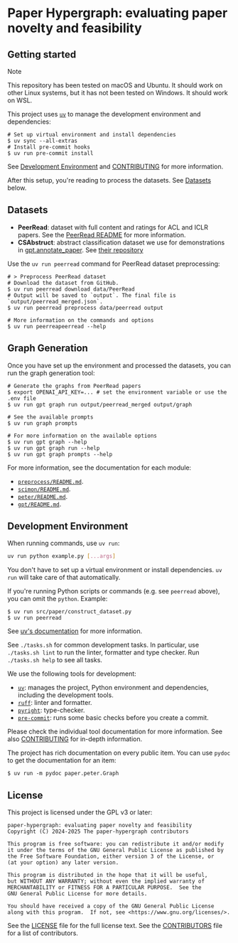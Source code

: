 # Paper Hypergraph: evaluating paper novelty and feasibility

## Getting started

> [!NOTE]
> This repository has been tested on macOS and Ubuntu. It should work on other Linux
> systems, but it has not been tested on Windows. It should work on WSL.

This project uses [`uv`](https://docs.astral.sh/uv/) to manage the development
environment and dependencies:

```console
# Set up virtual environment and install dependencies
$ uv sync --all-extras
# Install pre-commit hooks
$ uv run pre-commit install
```

See [Development Environment](#development-environment) and
[CONTRIBUTING](/CONTRIBUTING.md) for more information.

After this setup, you're reading to process the datasets. See [Datasets](#datasets)
below.

## Datasets

- **PeerRead**: dataset with full content and ratings for ACL and ICLR papers. See the
  [PeerRead README](/src/paper/peerread/README.md) for more information.
- **CSAbstruct**: abstract classification dataset we use for demonstrations in
  [gpt.annotate_paper](/src/paper/gpt/demonstrations.py). See
  [their repository](https://github.com/allenai/sequential_sentence_classification/tree/cf5ad6c663550dd8203f148cd703768d9ee86ff4)

Use the `uv run peerread` command for PeerRead dataset preprocessing:

```console
# > Preprocess PeerRead dataset
# Download the dataset from GitHub.
$ uv run peerread download data/PeerRead
# Output will be saved to `output`. The final file is `output/peerread_merged.json`.
$ uv run peerread preprocess data/peerread output

# More information on the commands and options
$ uv run peerreapeerread --help
```

## Graph Generation

Once you have set up the environment and processed the datasets, you can run the graph
generation tool:

```console
# Generate the graphs from PeerRead papers
$ export OPENAI_API_KEY=... # set the environment variable or use the .env file
$ uv run gpt graph run output/peerread_merged output/graph

# See the available prompts
$ uv run graph prompts

# For more information on the available options
$ uv run gpt graph --help
$ uv run gpt graph run --help
$ uv run gpt graph prompts --help
```

For more information, see the documentation for each module:

- [`preprocess/README.md`](./src/paper/preprocess/README.md).
- [`scimon/README.md`](./src/paper/scimon/README.md).
- [`peter/README.md`](./src/paper/peter/README.md).
- [`gpt/README.md`](./src/paper/gpt/README.md).

## Development Environment

When running commands, use `uv run`:

```bash
uv run python example.py [...args]
```

You don't have to set up a virtual environment or install dependencies. `uv run` will
take care of that automatically.

If you're running Python scripts or commands (e.g. see `peerread` above), you can omit
the `python`. Example:

```console
$ uv run src/paper/construct_dataset.py
$ uv run peerread
```

See [uv's documentation](https://docs.astral.sh/uv/concepts/projects/run/) for more
information.

See `./tasks.sh` for common development tasks. In particular, use `./tasks.sh lint` to
run the linter, formatter and type checker. Run `./tasks.sh help` to see all tasks.

We use the following tools for development:

- [`uv`](https://docs.astral.sh/uv/): manages the project, Python environment and
  dependencies, including the development tools.
- [`ruff`](https://docs.astral.sh/ruff/): linter and formatter.
- [`pyright`](https://microsoft.github.io/pyright): type-checker.
- [`pre-commit`](https://pre-commit.com/): runs some basic checks before you
  create a commit.

Please check the individual tool documentation for more information. See also
[CONTRIBUTING](/CONTRIBUTING.md) for in-depth information.

The project has rich documentation on every public item. You can use `pydoc` to get the
documentation for an item:

```console
$ uv run -m pydoc paper.peter.Graph
```

## License

This project is licensed under the GPL v3 or later:

    paper-hypergraph: evaluating paper novelty and feasibility
    Copyright (C) 2024-2025 The paper-hypergraph contributors

    This program is free software: you can redistribute it and/or modify
    it under the terms of the GNU General Public License as published by
    the Free Software Foundation, either version 3 of the License, or
    (at your option) any later version.

    This program is distributed in the hope that it will be useful,
    but WITHOUT ANY WARRANTY; without even the implied warranty of
    MERCHANTABILITY or FITNESS FOR A PARTICULAR PURPOSE.  See the
    GNU General Public License for more details.

    You should have received a copy of the GNU General Public License
    along with this program.  If not, see <https://www.gnu.org/licenses/>.

See the [LICENSE](LICENSE) file for the full license text. See the
[CONTRIBUTORS](CONTRIBUTORS) file for a list of contributors.
